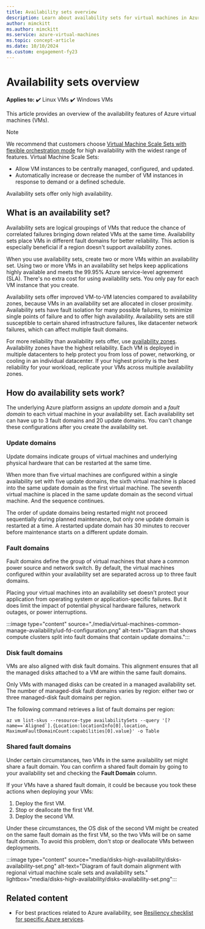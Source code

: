 ```yaml
---
title: Availability sets overview 
description: Learn about availability sets for virtual machines in Azure.
author: mimckitt
ms.author: mimckitt
ms.service: azure-virtual-machines
ms.topic: concept-article
ms.date: 10/10/2024
ms.custom: engagement-fy23
---
```


# Availability sets overview

**Applies to:** :heavy_check_mark: Linux VMs :heavy_check_mark: Windows VMs

This article provides an overview of the availability features of Azure virtual machines (VMs).

> [!NOTE]
> We recommend that customers choose [Virtual Machine Scale Sets with flexible orchestration mode](../virtual-machine-scale-sets/overview.md) for high availability with the widest range of features. Virtual Machine Scale Sets:
>
> - Allow VM instances to be centrally managed, configured, and updated.
> - Automatically increase or decrease the number of VM instances in response to demand or a defined schedule.
>
> Availability sets offer only high availability.

## What is an availability set?

Availability sets are logical groupings of VMs that reduce the chance of correlated failures bringing down related VMs at the same time. Availability sets place VMs in different fault domains for better reliability. This action is especially beneficial if a region doesn't support availability zones.

When you use availability sets, create two or more VMs within an availability set. Using two or more VMs in an availability set helps keep applications highly available and meets the 99.95% Azure service-level agreement (SLA). There's no extra cost for using availability sets. You only pay for each VM instance that you create.

Availability sets offer improved VM-to-VM latencies compared to availability zones, because VMs in an availability set are allocated in closer proximity. Availability sets have fault isolation for many possible failures, to minimize single points of failure and to offer high availability. Availability sets are still susceptible to certain shared infrastructure failures, like datacenter network failures, which can affect multiple fault domains.

For more reliability than availability sets offer, use [availability zones](availability.md#availability-zones). Availability zones have the highest reliability. Each VM is deployed in multiple datacenters to help protect you from loss of power, networking, or cooling in an individual datacenter. If your highest priority is the best reliability for your workload, replicate your VMs across multiple availability zones.

## How do availability sets work?

The underlying Azure platform assigns an *update domain* and a *fault domain* to each virtual machine in your availability set. Each availability set can have up to 3 fault domains and 20 update domains. You can't change these configurations after you create the availability set.

### Update domains

Update domains indicate groups of virtual machines and underlying physical hardware that can be restarted at the same time.

When more than five virtual machines are configured within a single availability set with five update domains, the sixth virtual machine is placed into the same update domain as the first virtual machine. The seventh virtual machine is placed in the same update domain as the second virtual machine. And the sequence continues.

The order of update domains being restarted might not proceed sequentially during planned maintenance, but only one update domain is restarted at a time. A restarted update domain has 30 minutes to recover before maintenance starts on a different update domain.

### Fault domains

Fault domains define the group of virtual machines that share a common power source and network switch. By default, the virtual machines configured within your availability set are separated across up to three fault domains.

Placing your virtual machines into an availability set doesn't protect your application from operating system or application-specific failures. But it does limit the impact of potential physical hardware failures, network outages, or power interruptions.

:::image type="content" source="./media/virtual-machines-common-manage-availability/ud-fd-configuration.png" alt-text="Diagram that shows compute clusters split into fault domains that contain update domains.":::

### Disk fault domains

VMs are also aligned with disk fault domains. This alignment ensures that all the managed disks attached to a VM are within the same fault domains.

Only VMs with managed disks can be created in a managed availability set. The number of managed-disk fault domains varies by region: either two or three managed-disk fault domains per region.

The following command retrieves a list of fault domains per region:

```azurecli-interactive
az vm list-skus --resource-type availabilitySets --query '[?name==`Aligned`].{Location:locationInfo[0].location, MaximumFaultDomainCount:capabilities[0].value}' -o Table
```

### Shared fault domains

Under certain circumstances, two VMs in the same availability set might share a fault domain. You can confirm a shared fault domain by going to your availability set and checking the **Fault Domain** column.

If your VMs have a shared fault domain, it could be because you took these actions when deploying your VMs:

1. Deploy the first VM.
2. Stop or deallocate the first VM.
3. Deploy the second VM.

Under these circumstances, the OS disk of the second VM might be created on the same fault domain as the first VM, so the two VMs will be on same fault domain. To avoid this problem, don't stop or deallocate VMs between deployments.

:::image type="content" source="media/disks-high-availability/disks-availability-set.png" alt-text="Diagram of fault domain alignment with regional virtual machine scale sets and availability sets." lightbox="media/disks-high-availability/disks-availability-set.png":::

## Related content

- For best practices related to Azure availability, see [Resiliency checklist for specific Azure services](/azure/architecture/checklist/resiliency-per-service).
